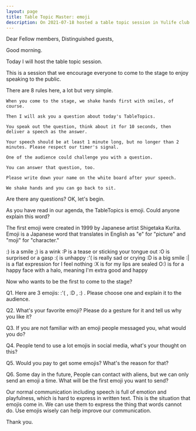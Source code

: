 ```yaml
---
layout: page
title: Table Topic Master: emoji
description: On 2021-07-18 hosted a table topic session in Yulife club of Toastmaster.
---
```


Dear Fellow members, Distinguished guests,

Good morning.

Today I will host the table topic session.

This is a session that we encourage everyone to come to the stage to enjoy speaking to the public.

There are 8 rules here, a lot but very simple.

    When you come to the stage, we shake hands first with smiles, of course.

    Then I will ask you a question about today's TableTopics.

    You speak out the question, think about it for 10 seconds, then deliver a speech as the answer.

    Your speech should be at least 1 minute long, but no longer than 2 minutes. Please respect our timer's signal.

    One of the audience could challenge you with a question.

    You can answer that question, too.

    Please write down your name on the white board after your speech.

    We shake hands and you can go back to sit.

Are there any questions? OK, let's begin.

As you have read in our agenda, the TableTopics is emoji. Could anyone explain this word?

The first emoji were created in 1999 by Japanese artist Shigetaka Kurita. Emoji is a Japanese word that translates in English as "e" for "picture" and "moji" for "character."

:) is a smile
;) is a wink
:P is a tease or sticking your tongue out
:O is surprised or a gasp
:( is unhappy
:'( is really sad or crying
:D is a big smile
:| is a flat expression for I feel nothing
:X is for my lips are sealed
O:) is for a happy face with a halo, meaning I'm extra good and happy

Now who wants to be the first to come to the stage?

Q1. Here are 3 emojis: :'( , :D , :) . Please choose one and explain it to the audience.

Q2. What's your favorite emoji? Please do a gesture for it and tell us why you like it?

Q3. If you are not familiar with an emoji people messaged you, what would you do?

Q4. People tend to use a lot emojis in social media, what's your thought on this?

Q5. Would you pay to get some emojis? What's the reason for that?

Q6. Some day in the future, People can contact with aliens, but we can only send an emoji a time. What will be the first emoji you want to send?

Our normal communication including speech is full of emotion and playfulness, which is hard to express in written text. This is the situation that emojis come in. We can use them to express the thing that words cannot do. Use emojis wisely can help improve our communication.

Thank you.